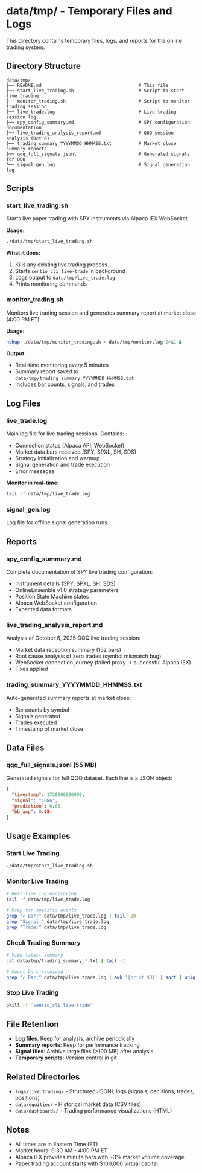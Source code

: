 # data/tmp/ - Temporary Files and Logs

This directory contains temporary files, logs, and reports for the online trading system.

## Directory Structure

```
data/tmp/
├── README.md                                    # This file
├── start_live_trading.sh                        # Script to start live trading
├── monitor_trading.sh                           # Script to monitor trading session
├── live_trade.log                               # Live trading session log
├── spy_config_summary.md                        # SPY configuration documentation
├── live_trading_analysis_report.md              # QQQ session analysis (Oct 6)
├── trading_summary_YYYYMMDD_HHMMSS.txt          # Market close summary reports
├── qqq_full_signals.jsonl                       # Generated signals for QQQ
└── signal_gen.log                               # Signal generation log

```

## Scripts

### start_live_trading.sh
Starts live paper trading with SPY instruments via Alpaca IEX WebSocket.

**Usage:**
```bash
./data/tmp/start_live_trading.sh
```

**What it does:**
1. Kills any existing live trading process
2. Starts `sentio_cli live-trade` in background
3. Logs output to `data/tmp/live_trade.log`
4. Prints monitoring commands

### monitor_trading.sh
Monitors live trading session and generates summary report at market close (4:00 PM ET).

**Usage:**
```bash
nohup ./data/tmp/monitor_trading.sh > data/tmp/monitor.log 2>&1 &
```

**Output:**
- Real-time monitoring every 5 minutes
- Summary report saved to `data/tmp/trading_summary_YYYYMMDD_HHMMSS.txt`
- Includes bar counts, signals, and trades

## Log Files

### live_trade.log
Main log file for live trading sessions. Contains:
- Connection status (Alpaca API, WebSocket)
- Market data bars received (SPY, SPXL, SH, SDS)
- Strategy initialization and warmup
- Signal generation and trade execution
- Error messages

**Monitor in real-time:**
```bash
tail -f data/tmp/live_trade.log
```

### signal_gen.log
Log file for offline signal generation runs.

## Reports

### spy_config_summary.md
Complete documentation of SPY live trading configuration:
- Instrument details (SPY, SPXL, SH, SDS)
- OnlineEnsemble v1.0 strategy parameters
- Position State Machine states
- Alpaca WebSocket configuration
- Expected data formats

### live_trading_analysis_report.md
Analysis of October 6, 2025 QQQ live trading session:
- Market data reception summary (152 bars)
- Root cause analysis of zero trades (symbol mismatch bug)
- WebSocket connection journey (failed proxy → successful Alpaca IEX)
- Fixes applied

### trading_summary_YYYYMMDD_HHMMSS.txt
Auto-generated summary reports at market close:
- Bar counts by symbol
- Signals generated
- Trades executed
- Timestamp of market close

## Data Files

### qqq_full_signals.jsonl (55 MB)
Generated signals for full QQQ dataset. Each line is a JSON object:
```json
{
  "timestamp": 1728000000000,
  "signal": "LONG",
  "prediction": 0.65,
  "bb_amp": 0.05
}
```

## Usage Examples

### Start Live Trading
```bash
./data/tmp/start_live_trading.sh
```

### Monitor Live Trading
```bash
# Real-time log monitoring
tail -f data/tmp/live_trade.log

# Grep for specific events
grep "✓ Bar:" data/tmp/live_trade.log | tail -20
grep "Signal:" data/tmp/live_trade.log
grep "Trade:" data/tmp/live_trade.log
```

### Check Trading Summary
```bash
# View latest summary
cat data/tmp/trading_summary_*.txt | tail -1

# Count bars received
grep "✓ Bar:" data/tmp/live_trade.log | awk '{print $3}' | sort | uniq -c
```

### Stop Live Trading
```bash
pkill -f 'sentio_cli live-trade'
```

## File Retention

- **Log files**: Keep for analysis, archive periodically
- **Summary reports**: Keep for performance tracking
- **Signal files**: Archive large files (>100 MB) after analysis
- **Temporary scripts**: Version control in git

## Related Directories

- `logs/live_trading/` - Structured JSONL logs (signals, decisions, trades, positions)
- `data/equities/` - Historical market data (CSV files)
- `data/dashboards/` - Trading performance visualizations (HTML)

## Notes

- All times are in Eastern Time (ET)
- Market hours: 9:30 AM - 4:00 PM ET
- Alpaca IEX provides minute bars with ~3% market volume coverage
- Paper trading account starts with $100,000 virtual capital
